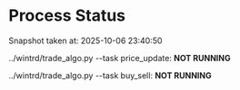 # Process Status

Snapshot taken at: 2025-10-06 23:40:50

../wintrd/trade_algo.py --task price_update: **NOT RUNNING**

../wintrd/trade_algo.py --task buy_sell: **NOT RUNNING**

